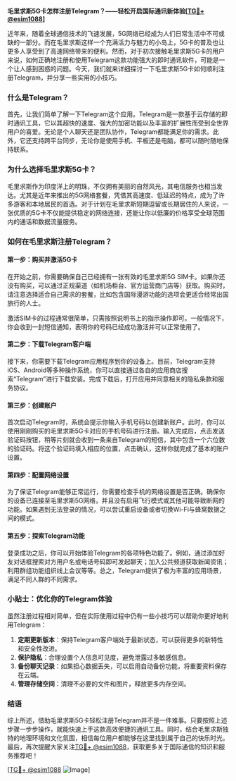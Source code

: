 **毛里求斯5G卡怎样注册Telegram？——轻松开启国际通讯新体验[[TG💪+ @esim1088](https://t.me/s/esim1088)]**

近年来，随着全球通信技术的飞速发展，5G网络已经成为人们日常生活中不可或缺的一部分。而在毛里求斯这样一个充满活力与魅力的小岛上，5G卡的普及也让更多人享受到了高速网络带来的便利。然而，对于初次接触毛里求斯5G卡的用户来说，如何正确地注册和使用Telegram这款功能强大的即时通讯软件，可能是一个让人感到困惑的问题。今天，我们就来详细探讨一下毛里求斯5G卡如何顺利注册Telegram，并分享一些实用的小技巧。

### 什么是Telegram？

首先，让我们简单了解一下Telegram这个应用。Telegram是一款基于云存储的即时通讯工具，它以其超快的速度、强大的加密功能以及丰富的扩展性而受到全世界用户的喜爱。无论是个人聊天还是团队协作，Telegram都能满足你的需求。此外，它还支持跨平台同步，无论你是使用手机、平板还是电脑，都可以随时随地保持联系。

### 为什么选择毛里求斯5G卡？

毛里求斯作为印度洋上的明珠，不仅拥有美丽的自然风光，其电信服务也相当发达。尤其是近年来推出的5G网络套餐，凭借其高速度、低延迟的特点，成为了许多游客和本地居民的首选。对于计划在毛里求斯短期逗留或长期居住的人来说，一张优质的5G卡不仅能提供稳定的网络连接，还能让你以低廉的价格享受全球范围内的通话和数据流量服务。

### 如何在毛里求斯注册Telegram？

#### 第一步：购买并激活5G卡

在开始之前，你需要确保自己已经拥有一张有效的毛里求斯5G SIM卡。如果你还没有购买，可以通过正规渠道（如机场柜台、官方运营商门店等）获取。购买时，请注意选择适合自己需求的套餐，比如包含国际漫游功能的选项会更适合经常出国旅行的人士。

激活SIM卡的过程通常很简单，只需按照说明书上的指示操作即可。一般情况下，你会收到一封短信通知，表明你的号码已经成功激活并可以正常使用了。

#### 第二步：下载Telegram客户端

接下来，你需要下载Telegram应用程序到你的设备上。目前，Telegram支持iOS、Android等多种操作系统，你可以直接通过各自的应用商店搜索“Telegram”进行下载安装。完成下载后，打开应用并同意相关的隐私条款和服务协议。

#### 第三步：创建账户

首次启动Telegram时，系统会提示你输入手机号码以创建新账户。此时，你可以使用刚刚购买的毛里求斯5G卡对应的手机号码进行注册。输入完成后，点击发送验证码按钮，稍等片刻就会收到一条来自Telegram的短信，其中包含一个六位数的验证码。将这个验证码填入相应的位置，点击确认，这样你就完成了基本的账户设置。

#### 第四步：配置网络设置

为了保证Telegram能够正常运行，你需要检查手机的网络设置是否正确。确保你的设备已连接至毛里求斯5G网络，并且没有启用飞行模式或其他可能导致断网的功能。如果遇到无法登录的情况，可以尝试重启设备或者切换Wi-Fi与蜂窝数据之间的模式。

#### 第五步：探索Telegram功能

登录成功之后，你可以开始体验Telegram的各项特色功能了。例如，通过添加好友对话框搜索对方用户名或电话号码即可发起聊天；加入公共频道获取新闻资讯；利用群组功能组织线上会议等等。总之，Telegram提供了极为丰富的应用场景，满足不同人群的不同需求。

### 小贴士：优化你的Telegram体验

虽然注册过程相对简单，但在实际使用过程中仍有一些小技巧可以帮助你更好地利用Telegram：

1. **定期更新版本**：保持Telegram客户端处于最新状态，可以获得更多的新特性和安全性改进。
2. **保护隐私**：合理设置个人信息可见度，避免泄露过多敏感信息。
3. **备份聊天记录**：如果担心数据丢失，可以启用自动备份功能，将重要资料保存在云端。
4. **管理存储空间**：清理不必要的文件和图片，释放更多内存空间。

### 结语

综上所述，借助毛里求斯5G卡轻松注册Telegram并不是一件难事。只要按照上述步骤一步步操作，就能快速上手这款高效便捷的通讯工具。同时，结合毛里求斯独特的地理环境和文化氛围，相信每位用户都能够在这里找到属于自己的快乐时光。最后，再次提醒大家关注[TG💪+ @esim1088](https://t.me/s/esim1088)，获取更多关于国际通信的知识和服务推荐吧！

[[TG💪+ @esim1088](https://t.me/s/esim1088) ![Image](https://i.postimg.cc/4NQfJmqS/Snipaste-2025-05-13-00-14-12.png)]